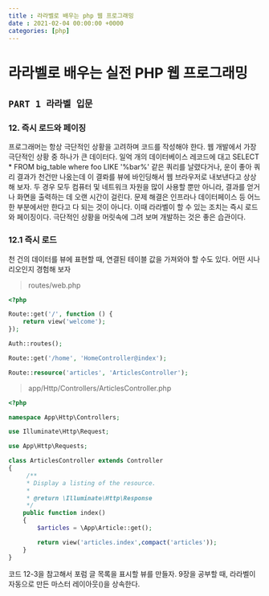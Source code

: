 ```yaml
---
title : 라라벨로 배우는 php 웹 프로그래밍
date : 2021-02-04 00:00:00 +0000
categories: [php]
---
```


# 라라벨로 배우는 실전 PHP 웹 프로그래밍

## `PART 1 라라벨 입문`

### 12. 즉시 로드와 페이징

프로그래머는 항상 극단적인 상황을 고려하며 코드를 작성해야 한다. 웹 개발에서 가장 극단적인 상황 중 하나가 큰 데이터다. 일억 개의 데이터베이스 레코드에 대고 SELECT * FROM big_table where foo LIKE '%bar%' 같은 쿼리를 날렸다거나, 운이 좋아 쿼리 결과가 천건만 나옸는데 이 결롸를 뷰에 바인딩해서 웹 브라우저로 내보낸다고 상상해 보자. 두 경우 모두 컴퓨터 및 네트워크 자원을 많이 사용할 뿐만 아니라, 결과를 얻거나 화면을 출력하는 데 오랜 시간이 걸린다. 문제 해결은 인프라나 데이터페이스 등 어느 한 부분에서만 한다고 다 되는 것이 아니다. 이때 라라벨이 할 수 있는 조치는 즉시 로드와 페이징이다. 극단적인 상황을 머릿속에 그려 보며 개발하는 것은 좋은 습관이다.

### 12.1 즉시 로드

천 건의 데이터를 뷰에 표현할 때, 연결된 테이블 값을 가져와야 할 수도 있다. 어떤 시나리오인지 경험해 보자

> routes/web.php

```php
<?php

Route::get('/', function () {
    return view('welcome');
});

Auth::routes();

Route::get('/home', 'HomeController@index');

Route::resource('articles', 'ArticlesController');
```

> app/Http/Controllers/ArticlesController.php

```php
<?php

namespace App\Http\Controllers;

use Illuminate\Http\Request;

use App\Http\Requests;

class ArticlesController extends Controller
{
     /**
     * Display a listing of the resource.
     *
     * @return \Illuminate\Http\Response
     */
    public function index()
    {
        $articles = \App\Article::get();

        return view('articles.index',compact('articles'));
    }
}
```

코드 12-3을 참고해서 포럼 글 목록을 표시할 뷰를 만들자. 9장을 공부할 때, 라라벨이 자동으로 만든 마스터 레이아웃()을 상속한다. 
